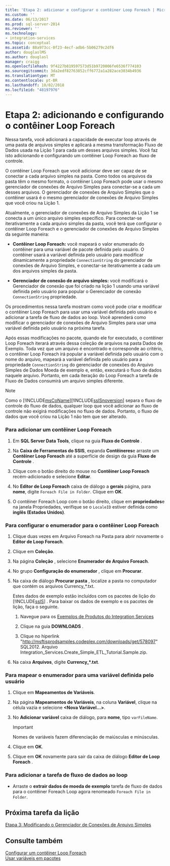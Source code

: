 ```yaml
---
title: 'Etapa 2: adicionar e configurar o contêiner Loop Foreach | Microsoft Docs'
ms.custom: ''
ms.date: 06/13/2017
ms.prod: sql-server-2014
ms.reviewer: ''
ms.technology:
- integration-services
ms.topic: conceptual
ms.assetid: 88a973cc-0f23-4ecf-adb6-5b06279c2df6
author: douglaslMS
ms.author: douglasl
manager: craigg
ms.openlocfilehash: 9f4227b819597573d51b9720006fe6536f774103
ms.sourcegitcommit: 3da2edf82763852cff6772a1a282ace3034b4936
ms.translationtype: MT
ms.contentlocale: pt-BR
ms.lasthandoff: 10/02/2018
ms.locfileid: "48197976"
---
```

# <a name="step-2-adding-and-configuring-the-foreach-loop-container"></a>Etapa 2: adicionando e configurando o contêiner Loop Foreach
  Nessa tarefa, você adicionará a capacidade de executar loop através de uma pasta de arquivos simples e aplicará a mesma transformação Fluxo de Dados usada na Lição 1 para cada um desses arquivos simples. Você faz isto adicionando e configurando um contêiner Loop Foreach ao fluxo de controle.  
  
 O contêiner Loop Foreach que você adicionar deve ser capaz de se conectar a cada arquivo simples na pasta. Como todos os arquivos da pasta têm o mesmo formato, o contêiner Loop Foreach pode usar o mesmo gerenciador de conexões de Arquivo Simples para conectar-se a cada um desses arquivos. O gerenciador de conexões de Arquivo Simples que o contêiner usará é o mesmo gerenciador de conexões de Arquivo Simples que você criou na Lição 1.  
  
 Atualmente, o gerenciador de conexões de Arquivo Simples da Lição 1 se conecta a um único arquivo simples específico. Para conectar-se iterativamente a cada arquivo simples da pasta, você terá que configurar o contêiner Loop Foreach e o gerenciador de conexões de Arquivo Simples da seguinte maneira:  
  
-   **Contêiner Loop Foreach:** você mapeará o valor enumerado do contêiner para uma variável de pacote definida pelo usuário. O contêiner usará a variável definida pelo usuário para modificar dinamicamente a propriedade `ConnectionString` do gerenciador de conexões de Arquivo Simples, e conectar-se iterativamente a cada um dos arquivos simples da pasta.  
  
-   **Gerenciador de conexão de arquivo simples:** você modificará o Gerenciador de conexão que foi criado na lição 1 usando uma variável definida pelo usuário para popular o Gerenciador de conexão `ConnectionString` propriedade.  
  
 Os procedimentos nessa tarefa mostram como você pode criar e modificar o contêiner Loop Foreach para usar uma variável definida pelo usuário e adicionar a tarefa de fluxo de dados ao loop. Você aprenderá como modificar o gerenciador de conexões de Arquivo Simples para usar uma variável definida pelo usuário na próxima tarefa.  
  
 Após essas modificações no pacote, quando ele for executado, o contêiner Loop Foreach iterará através dessa coleção de arquivos na pasta Dados de Exemplo. Toda vez que um arquivo é encontrado e corresponde ao critério, o contêiner Loop Foreach irá popular a variável definida pelo usuário com o nome do arquivo, mapeará a variável definida pelo usuário para a propriedade `ConnectionString` do gerenciador de conexões do Arquivo Simples de Dados Moeda de exemplo e, então, executará o fluxo de dados naquele arquivo. Portanto, em cada iteração do Loop Foreach a tarefa de Fluxo de Dados consumirá um arquivo simples diferente.  
  
> [!NOTE]  
>  Como o [!INCLUDE[msCoName](../includes/msconame-md.md)][!INCLUDE[ssISnoversion](../includes/ssisnoversion-md.md)] separa o fluxo de controle do fluxo de dados, qualquer loop que você adicionar ao fluxo de controle não exigirá modificações no fluxo de dados. Portanto, o fluxo de dados que você criou na Lição 1 não tem que ser alterado.  
  
### <a name="to-add-a-foreach-loop-container"></a>Para adicionar um contêiner Loop Foreach  
  
1.  Em **SQL Server Data Tools**, clique na guia **Fluxo de Controle** .  
  
2.  Na **Caixa de Ferramentas do SSIS**, expanda **Contêineres**e arraste um **Contêiner Loop Foreach** até a superfície de design da guia **Fluxo de Controle** .  
  
3.  Clique com o botão direito do mouse no **Contêiner Loop Foreach** recém-adicionado e selecione **Editar**.  
  
4.  No **Editor de Loop Foreach** caixa de diálogo a **gerais** página, para **nome**, digite `Foreach File in Folder`. Clique em **OK**.  
  
5.  O contêiner Foreach Loop com o botão direito, clique em **propriedades**e na janela Propriedades, verifique se o `LocaleID` estiver definida como **inglês (Estados Unidos)**.  
  
### <a name="to-configure-the-enumerator-for-the-foreach-loop-container"></a>Para configurar o enumerador para o contêiner Loop Foreach  
  
1.  Clique duas vezes em Arquivo Foreach na Pasta para abrir novamente o **Editor de Loop Foreach**.  
  
2.  Clique em **Coleção**.  
  
3.  Na página **Coleção** , selecione **Enumerador de Arquivo Foreach**.  
  
4.  No grupo **Configuração do enumerador** , clique em **Procurar**.  
  
5.  Na caixa de diálogo **Procurar pasta** , localize a pasta no computador que contém os arquivos Currency_*.txt.  
  
     Estes dados de exemplo estão incluídos com os pacotes de lição do [!INCLUDE[ssIS](../includes/ssis-md.md)] . Para baixar os dados de exemplo e os pacotes de lição, faça o seguinte.  
  
    1.  Navegue para os [Exemplos de Produtos do Integration Services](http://go.microsoft.com/fwlink/?LinkId=275027)  
  
    2.  Clique na guia **DOWNLOADS** .  
  
    3.  Clique no hiperlink "http://msftisprodsamples.codeplex.com/downloads/get/578097" SQL2012. Arquivo Integration_Services.Create_Simple_ETL_Tutorial.Sample.zip.  
  
6.  Na caixa **Arquivos**, digite **Currency_\*.txt**.  
  
### <a name="to-map-the-enumerator-to-a-user-defined-variable"></a>Para mapear o enumerador para uma variável definida pelo usuário  
  
1.  Clique em **Mapeamentos de Variáveis**.  
  
2.  Na página **Mapeamentos de Variáveis**, na coluna **Variável**, clique na célula vazia e selecione **\<Nova Variável…>**.  
  
3.  No **Adicionar variável** caixa de diálogo, para **nome**, tipo `varFileName`.  
  
    > [!IMPORTANT]  
    >  Nomes de variáveis fazem diferenciação de maiúsculas e minúsculas.  
  
4.  Clique em **OK**.  
  
5.  Clique em **OK** novamente para sair da caixa de diálogo **Editor de Loop Foreach** .  
  
### <a name="to-add-the-data-flow-task-to-the-loop"></a>Para adicionar a tarefa de fluxo de dados ao loop  
  
-   Arraste o **extrair dados de moeda de exemplo** tarefa de fluxo de dados para o contêiner Foreach Loop agora renomeado `Foreach File in Folder`.  
  
## <a name="next-lesson-task"></a>Próxima tarefa da lição  
 [Etapa 3: Modificando o Gerenciador de Conexões de Arquivo Simples](lesson-2-3-modifying-the-flat-file-connection-manager.md)  
  
## <a name="see-also"></a>Consulte também  
 [Configurar um contêiner Loop Foreach](control-flow/foreach-loop-container.md)   
 [Usar variáveis em pacotes](use-variables-in-packages.md)  
  
  
